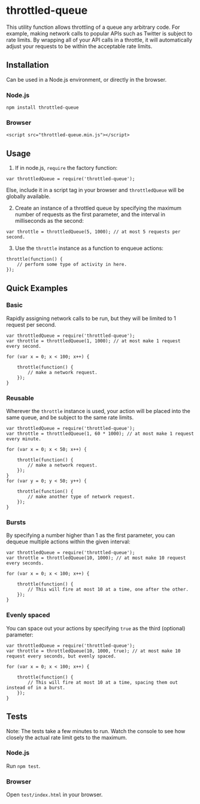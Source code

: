 # throttled-queue

This utility function allows throttling of a queue any arbitrary code. For example, making network calls to popular APIs
such as Twitter is subject to rate limits.  By wrapping all of your API calls in a throttle, it will automatically adjust
your requests to be within the acceptable rate limits.

## Installation
Can be used in a Node.js environment, or directly in the browser.
### Node.js
`npm install throttled-queue`
### Browser
`<script src="throttled-queue.min.js"></script>`

## Usage
1) If in node.js, `require` the factory function:
```
var throttledQueue = require('throttled-queue');
```
Else, include it in a script tag in your browser and `throttledQueue` will be globally available.

2) Create an instance of a throttled queue by specifying the maximum number of requests as the first parameter,
and the interval in milliseconds as the second:
```
var throttle = throttledQueue(5, 1000); // at most 5 requests per second.
```
3) Use the `throttle` instance as a function to enqueue actions:
```
throttle(function() {
    // perform some type of activity in here.
});
```

## Quick Examples
### Basic
Rapidly assigning network calls to be run, but they will be limited to 1 request per second.
```
var throttledQueue = require('throttled-queue');
var throttle = throttledQueue(1, 1000); // at most make 1 request every second.

for (var x = 0; x < 100; x++) {

    throttle(function() {
        // make a network request.
    });
}
```
### Reusable
Wherever the `throttle` instance is used, your action will be placed into the same queue, 
and be subject to the same rate limits.
```
var throttledQueue = require('throttled-queue');
var throttle = throttledQueue(1, 60 * 1000); // at most make 1 request every minute.

for (var x = 0; x < 50; x++) {

    throttle(function() {
        // make a network request.
    });
}
for (var y = 0; y < 50; y++) {

    throttle(function() {
        // make another type of network request.
    });
}
```
### Bursts
By specifying a number higher than 1 as the first parameter, you can dequeue multiple actions within the given interval:
```
var throttledQueue = require('throttled-queue');
var throttle = throttledQueue(10, 1000); // at most make 10 request every seconds.

for (var x = 0; x < 100; x++) {

    throttle(function() {
        // This will fire at most 10 at a time, one after the other.
    });
}
```
### Evenly spaced
You can space out your actions by specifying `true` as the third (optional) parameter:
```
var throttledQueue = require('throttled-queue');
var throttle = throttledQueue(10, 1000, true); // at most make 10 request every seconds, but evenly spaced.

for (var x = 0; x < 100; x++) {

    throttle(function() {
        // This will fire at most 10 at a time, spacing them out instead of in a burst.
    });
}
```

## Tests
Note: The tests take a few minutes to run. Watch the console to see how closely the actual rate limit gets to the maximum.
### Node.js
Run `npm test`.
### Browser
Open `test/index.html` in your browser.



